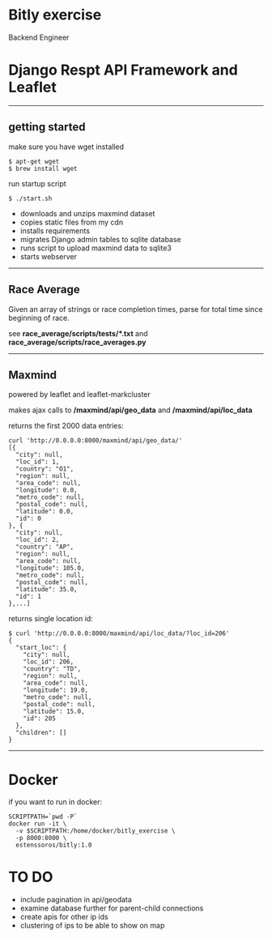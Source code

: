 # Bitly exercise

Backend Engineer

# Django Respt API Framework and Leaflet

***

## getting started

make sure you have wget installed

```
$ apt-get wget
$ brew install wget
```

run startup script

```
$ ./start.sh
```

- downloads and unzips maxmind dataset
- copies static files from my cdn
- installs requirements
- migrates Django admin tables to sqlite database
- runs script to upload maxmind data to sqlite3
- starts webserver

***

## Race Average
Given an array of strings or race completion times, parse for total time since beginning of race.

see **race_average/scripts/tests/*.txt** and **race_average/scripts/race_averages.py**

***

## Maxmind

powered by leaflet and leaflet-markcluster

makes ajax calls to **/maxmind/api/geo_data** and **/maxmind/api/loc_data**


returns the first 2000 data entries:
```
curl 'http://0.0.0.0:8000/maxmind/api/geo_data/'
[{
  "city": null,
  "loc_id": 1,
  "country": "O1",
  "region": null,
  "area_code": null,
  "longitude": 0.0,
  "metro_code": null,
  "postal_code": null,
  "latitude": 0.0,
  "id": 0
}, {
  "city": null,
  "loc_id": 2,
  "country": "AP",
  "region": null,
  "area_code": null,
  "longitude": 105.0,
  "metro_code": null,
  "postal_code": null,
  "latitude": 35.0,
  "id": 1
},...]
```

returns single location id:
```
$ curl 'http://0.0.0.0:8000/maxmind/api/loc_data/?loc_id=206'
{
  "start_loc": {
    "city": null,
    "loc_id": 206,
    "country": "TD",
    "region": null,
    "area_code": null,
    "longitude": 19.0,
    "metro_code": null,
    "postal_code": null,
    "latitude": 15.0,
    "id": 205
  },
  "children": []
}
```

***

# Docker
if you want to run in docker:
```
SCRIPTPATH=`pwd -P`
docker run -it \
  -v $SCRIPTPATH:/home/docker/bitly_exercise \
  -p 8000:8000 \
  estenssoros/bitly:1.0
```

# TO DO

- include pagination in api/geodata
- examine database further for parent-child connections
- create apis for other ip ids
- clustering of ips to be able to show on map
